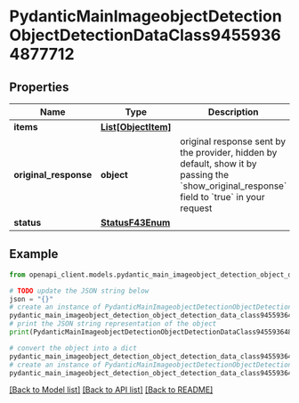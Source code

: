 # PydanticMainImageobjectDetectionObjectDetectionDataClass94559364877712


## Properties

Name | Type | Description | Notes
------------ | ------------- | ------------- | -------------
**items** | [**List[ObjectItem]**](ObjectItem.md) |  | [optional] 
**original_response** | **object** | original response sent by the provider, hidden by default, show it by passing the &#x60;show_original_response&#x60; field to &#x60;true&#x60; in your request | [optional] 
**status** | [**StatusF43Enum**](StatusF43Enum.md) |  | 

## Example

```python
from openapi_client.models.pydantic_main_imageobject_detection_object_detection_data_class94559364877712 import PydanticMainImageobjectDetectionObjectDetectionDataClass94559364877712

# TODO update the JSON string below
json = "{}"
# create an instance of PydanticMainImageobjectDetectionObjectDetectionDataClass94559364877712 from a JSON string
pydantic_main_imageobject_detection_object_detection_data_class94559364877712_instance = PydanticMainImageobjectDetectionObjectDetectionDataClass94559364877712.from_json(json)
# print the JSON string representation of the object
print(PydanticMainImageobjectDetectionObjectDetectionDataClass94559364877712.to_json())

# convert the object into a dict
pydantic_main_imageobject_detection_object_detection_data_class94559364877712_dict = pydantic_main_imageobject_detection_object_detection_data_class94559364877712_instance.to_dict()
# create an instance of PydanticMainImageobjectDetectionObjectDetectionDataClass94559364877712 from a dict
pydantic_main_imageobject_detection_object_detection_data_class94559364877712_form_dict = pydantic_main_imageobject_detection_object_detection_data_class94559364877712.from_dict(pydantic_main_imageobject_detection_object_detection_data_class94559364877712_dict)
```
[[Back to Model list]](../README.md#documentation-for-models) [[Back to API list]](../README.md#documentation-for-api-endpoints) [[Back to README]](../README.md)


